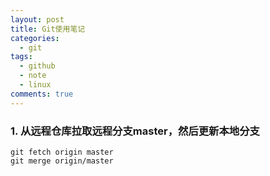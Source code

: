 ```yaml
---
layout: post
title: Git使用笔记
categories: 
  - git
tags:
  - github
  - note
  - linux
comments: true
---
```

### 1. 从远程仓库拉取远程分支master，然后更新本地分支 ###
    
    git fetch origin master
    git merge origin/master